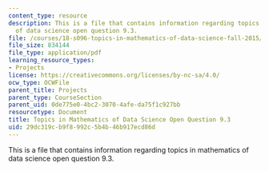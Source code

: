 ```yaml
---
content_type: resource
description: This is a file that contains information regarding topics in mathematics
  of data science open question 9.3.
file: /courses/18-s096-topics-in-mathematics-of-data-science-fall-2015/29dc319cb9f8992c5b4b46b917ecd86d_MIT18_S096F15_Open9.3.pdf
file_size: 834144
file_type: application/pdf
learning_resource_types:
- Projects
license: https://creativecommons.org/licenses/by-nc-sa/4.0/
ocw_type: OCWFile
parent_title: Projects
parent_type: CourseSection
parent_uid: 0de775e0-4bc2-3070-4afe-da75f1c927bb
resourcetype: Document
title: Topics in Mathematics of Data Science Open Question 9.3
uid: 29dc319c-b9f8-992c-5b4b-46b917ecd86d
---
```

This is a file that contains information regarding topics in mathematics of data science open question 9.3.